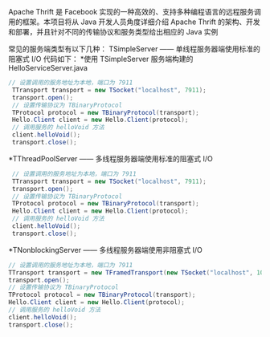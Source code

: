 Apache Thrift 是 Facebook 实现的一种高效的、支持多种编程语言的远程服务调用的框架。本项目将从 Java 开发人员角度详细介绍 Apache Thrift 的架构、开发和部署，并且针对不同的传输协议和服务类型给出相应的 Java 实例

常见的服务端类型有以下几种：
TSimpleServer —— 单线程服务器端使用标准的阻塞式 I/O
代码如下：
*使用 TSimpleServer 服务端构建的 HelloServiceServer.java
  ```JAVA
  // 设置调用的服务地址为本地，端口为 7911 
   TTransport transport = new TSocket("localhost", 7911); 
   transport.open(); 
   // 设置传输协议为 TBinaryProtocol 
   TProtocol protocol = new TBinaryProtocol(transport); 
   Hello.Client client = new Hello.Client(protocol); 
   // 调用服务的 helloVoid 方法
   client.helloVoid(); 
   transport.close(); 
   ```
*TThreadPoolServer —— 多线程服务器端使用标准的阻塞式 I/O
  ```JAVA
   // 设置调用的服务地址为本地，端口为 7911 
   TTransport transport = new TSocket("localhost", 7911); 
   transport.open(); 
   // 设置传输协议为 TBinaryProtocol 
   TProtocol protocol = new TBinaryProtocol(transport); 
   Hello.Client client = new Hello.Client(protocol); 
   // 调用服务的 helloVoid 方法
   client.helloVoid(); 
   transport.close(); 
   ```
*TNonblockingServer —— 多线程服务器端使用非阻塞式 I/O
  ```JAVA
  // 设置调用的服务地址为本地，端口为 7911 
  TTransport transport = new TFramedTransport(new TSocket("localhost", 10005));
  transport.open(); 
  // 设置传输协议为 TBinaryProtocol 
  TProtocol protocol = new TBinaryProtocol(transport); 
  Hello.Client client = new Hello.Client(protocol); 
  // 调用服务的 helloVoid 方法
  client.helloVoid(); 
  transport.close(); 
  ```
